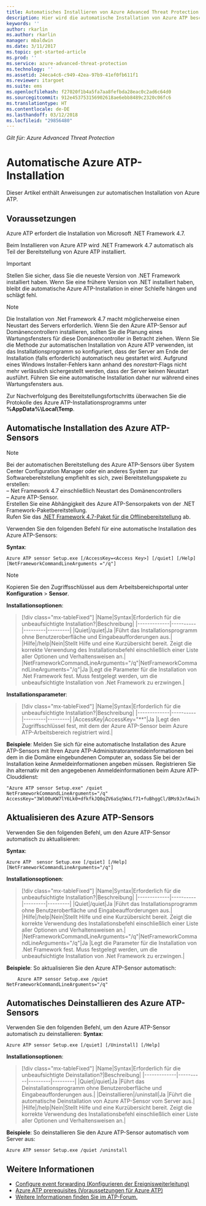 ```yaml
---
title: Automatisches Installieren von Azure Advanced Threat Protection | Microsoft-Dokumentation
description: Hier wird die automatische Installation von Azure ATP beschrieben.
keywords: ''
author: rkarlin
ms.author: rkarlin
manager: mbaldwin
ms.date: 3/11/2017
ms.topic: get-started-article
ms.prod: ''
ms.service: azure-advanced-threat-protection
ms.technology: ''
ms.assetid: 24eca4c6-c949-42ea-97b9-41ef0fb611f1
ms.reviewer: itargoet
ms.suite: ems
ms.openlocfilehash: f27020f1b4a5fa7aa8fefbda28eac0c2ad6c64d0
ms.sourcegitcommit: 912e453753156902618ae6ebb8489c2320c06fc6
ms.translationtype: HT
ms.contentlocale: de-DE
ms.lasthandoff: 03/12/2018
ms.locfileid: "29856480"
---
```

*Gilt für: Azure Advanced Threat Protection*


# <a name="azure-atp-silent-installation"></a>Automatische Azure ATP-Installation
Dieser Artikel enthält Anweisungen zur automatischen Installation von Azure ATP.

## <a name="prerequisites"></a>Voraussetzungen

Azure ATP erfordert die Installation von Microsoft .NET Framework 4.7. 

Beim Installieren von Azure ATP wird .NET Framework 4.7 automatisch als Teil der Bereitstellung von Azure ATP installiert.

> [!IMPORTANT] 
> Stellen Sie sicher, dass Sie die neueste Version von .NET Framework installiert haben. Wenn Sie eine frühere Version von .NET installiert haben, bleibt die automatische Azure ATP-Installation in einer Schleife hängen und schlägt fehl. 

> [!NOTE] 
> Die Installation von .Net Framework 4.7 macht möglicherweise einen Neustart des Servers erforderlich. Wenn Sie den Azure ATP-Sensor auf Domänencontrollern installieren, sollten Sie die Planung eines Wartungsfensters für diese Domänencontroller in Betracht ziehen.
Wenn Sie die Methode zur automatischen Installation von Azure ATP verwenden, ist das Installationsprogramm so konfiguriert, dass der Server am Ende der Installation (falls erforderlich) automatisch neu gestartet wird. Aufgrund eines Windows Installer-Fehlers kann anhand des *norestart*-Flags nicht mehr verlässlich sichergestellt werden, dass der Server keinen Neustart ausführt. Führen Sie eine automatische Installation daher nur während eines Wartungsfensters aus.

Zur Nachverfolgung des Bereitstellungsfortschritts überwachen Sie die Protokolle des Azure ATP-Installationsprogramms unter **%AppData%\Local\Temp**.



## <a name="azure-atp-sensor-silent-installation"></a>Automatische Installation des Azure ATP-Sensors

> [!NOTE]
> Bei der automatischen Bereitstellung des Azure ATP-Sensors über System Center Configuration Manager oder ein anderes System zur Softwarebereitstellung empfiehlt es sich, zwei Bereitstellungspakete zu erstellen:</br>– Net Framework 4.7 einschließlich Neustart des Domänencontrollers</br>– Azure ATP-Sensor. </br>Erstellen Sie eine Abhängigkeit des Azure ATP-Sensorpakets von der .NET Framework-Paketbereitstellung. </br>Rufen Sie das [.NET Framework 4.7-Paket für die Offlinebereitstellung](https://www.microsoft.com/download/details.aspx?id=49982) ab. 


Verwenden Sie den folgenden Befehl für eine automatische Installation des Azure ATP-Sensors:

**Syntax**:

    Azure ATP sensor Setup.exe [/AccessKey=<Access Key>] [/quiet] [/Help] [NetFrameworkCommandLineArguments ="/q"] 
   

> [!NOTE]
> Kopieren Sie den Zugriffsschlüssel aus dem Arbeitsbereichsportal unter **Konfiguration** > **Sensor**.


**Installationsoptionen**:

> [!div class="mx-tableFixed"]
|Name|Syntax|Erforderlich für die unbeaufsichtigte Installation?|Beschreibung|
|-------------|----------|---------|---------|
|Quiet|/quiet|Ja |Führt das Installationsprogramm ohne Benutzeroberfläche und Eingabeaufforderungen aus.|
|Hilfe|/help|Nein|Stellt Hilfe und eine Kurzübersicht bereit. Zeigt die korrekte Verwendung des Installationsbefehl einschließlich einer Liste aller Optionen und Verhaltensweisen an.|
|NetFrameworkCommandLineArguments="/q"|NetFrameworkCommandLineArguments="/q"|Ja |Legt die Parameter für die Installation von .Net Framework fest. Muss festgelegt werden, um die unbeaufsichtigte Installation von .Net Framework zu erzwingen.|

**Installationsparameter**:

> [!div class="mx-tableFixed"]
|Name|Syntax|Erforderlich für die unbeaufsichtigte Installation?|Beschreibung|
|-------------|----------|---------|---------|
|AccessKey|AccessKey="**"|Ja |Legt den Zugriffsschlüssel fest, mit dem der Azure ATP-Sensor beim Azure ATP-Arbeitsbereich registriert wird.|

**Beispiele**: Melden Sie sich für eine automatische Installation des Azure ATP-Sensors mit Ihren Azure ATP-Administratoranmeldeinformationen bei dem in die Domäne eingebundenen Computer an, sodass Sie bei der Installation keine Anmeldeinformationen angeben müssen. Registrieren Sie ihn alternativ mit den angegebenen Anmeldeinformationen beim Azure ATP-Clouddienst:

    "Azure ATP sensor Setup.exe" /quiet NetFrameworkCommandLineArguments="/q" 
    AccessKey="3WlO0uKW7lY6Lk0+dfkfkJQ0qZV6aSq5WxLf71+fuBhggCl/BMs9JxfAwi7oy9vYGviazUS1EPpzte7z8s4grw==" 
    

## <a name="update-the-azure-atp-sensor"></a>Aktualisieren des Azure ATP-Sensors

Verwenden Sie den folgenden Befehl, um den Azure ATP-Sensor automatisch zu aktualisieren:

**Syntax**:

    Azure ATP  sensor Setup.exe [/quiet] [/Help] [NetFrameworkCommandLineArguments="/q"]


**Installationsoptionen**:

> [!div class="mx-tableFixed"]
|Name|Syntax|Erforderlich für die unbeaufsichtigte Installation?|Beschreibung|
|-------------|----------|---------|---------|
|Quiet|/quiet|Ja |Führt das Installationsprogramm ohne Benutzeroberfläche und Eingabeaufforderungen aus.|
|Hilfe|/help|Nein|Stellt Hilfe und eine Kurzübersicht bereit. Zeigt die korrekte Verwendung des Installationsbefehl einschließlich einer Liste aller Optionen und Verhaltensweisen an.|
|NetFrameworkCommandLineArguments="/q"|NetFrameworkCommandLineArguments="/q"|Ja |Legt die Parameter für die Installation von .Net Framework fest. Muss festgelegt werden, um die unbeaufsichtigte Installation von .Net Framework zu erzwingen.|


**Beispiele**: So aktualisieren Sie den Azure ATP-Sensor automatisch:

        Azure ATP sensor Setup.exe /quiet NetFrameworkCommandLineArguments="/q"

## <a name="uninstall-the-azure-atp-sensor-silently"></a>Automatisches Deinstallieren des Azure ATP-Sensors

Verwenden Sie den folgenden Befehl, um den Azure ATP-Sensor automatisch zu deinstallieren: **Syntax**:

    Azure ATP sensor Setup.exe [/quiet] [/Uninstall] [/Help]
    
**Installationsoptionen**:

> [!div class="mx-tableFixed"]
|Name|Syntax|Erforderlich für die unbeaufsichtigte Deinstallation?|Beschreibung|
|-------------|----------|---------|---------|
|Quiet|/quiet|Ja |Führt das Deinstallationsprogramm ohne Benutzeroberfläche und Eingabeaufforderungen aus.|
|Deinstallieren|/uninstall|Ja |Führt die automatische Deinstallation von Azure ATP-Sensor vom Server aus.|
|Hilfe|/help|Nein|Stellt Hilfe und eine Kurzübersicht bereit. Zeigt die korrekte Verwendung des Installationsbefehl einschließlich einer Liste aller Optionen und Verhaltensweisen an.|

**Beispiele**: So deinstallieren Sie den Azure ATP-Sensor automatisch vom Server aus:


    Azure ATP sensor Setup.exe /quiet /uninstall
    



## <a name="see-also"></a>Weitere Informationen

- [Configure event forwarding (Konfigurieren der Ereignisweiterleitung)](configure-event-forwarding.md)
- [Azure ATP prerequisites (Voraussetzungen für Azure ATP)](atp-prerequisites.md)
- [Weitere Informationen finden Sie im ATP-Forum.](https://aka.ms/azureatpcommunity)